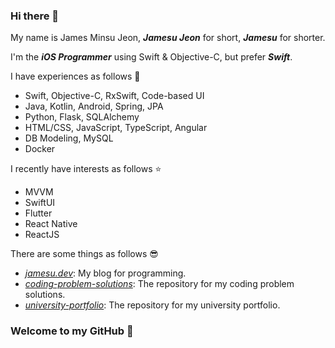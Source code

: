 ### Hi there 👋

My name is James Minsu Jeon, ***Jamesu Jeon*** for short, ***Jamesu*** for shorter.

I'm the ***iOS Programmer*** using Swift & Objective-C, but prefer ***Swift***.

I have experiences as follows 💪

- Swift, Objective-C, RxSwift, Code-based UI
- Java, Kotlin, Android, Spring, JPA
- Python, Flask, SQLAlchemy
- HTML/CSS, JavaScript, TypeScript, Angular
- DB Modeling, MySQL
- Docker

I recently have interests as follows ⭐️

- MVVM
- SwiftUI
- Flutter
- React Native
- ReactJS

There are some things as follows 😎

- *[jamesu.dev](https://jamesu.dev/)*: My blog for programming.
- *[coding-problem-solutions](https://github.com/jamesujeon/coding-problem-solutions)*: The repository for my coding problem solutions.
- *[university-portfolio](https://github.com/jamesujeon/university-portfolio)*: The repository for my university portfolio.

### Welcome to my GitHub 👾
